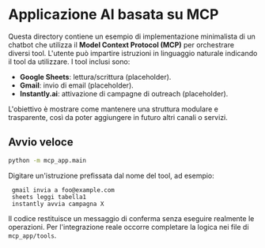 # Applicazione AI basata su MCP

Questa directory contiene un esempio di implementazione minimalista di un chatbot
che utilizza il **Model Context Protocol (MCP)** per orchestrare diversi tool.
L'utente può impartire istruzioni in linguaggio naturale indicando il tool da
utilizzare. I tool inclusi sono:

- **Google Sheets**: lettura/scrittura (placeholder).
- **Gmail**: invio di email (placeholder).
- **Instantly.ai**: attivazione di campagne di outreach (placeholder).

L'obiettivo è mostrare come mantenere una struttura modulare e trasparente,
così da poter aggiungere in futuro altri canali o servizi.

## Avvio veloce

```bash
python -m mcp_app.main
```

Digitare un'istruzione prefissata dal nome del tool, ad esempio:

```
 gmail invia a foo@example.com
 sheets leggi tabella1
 instantly avvia campagna X
```

Il codice restituisce un messaggio di conferma senza eseguire realmente le
operazioni. Per l'integrazione reale occorre completare la logica nei file di
`mcp_app/tools`.

